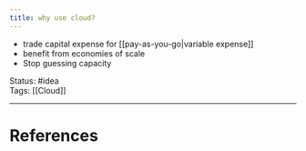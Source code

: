 ```yaml
---
title: why use cloud?
---
```

- trade capital expense for [[pay-as-you-go|variable expense]] 
- benefit from economies of scale
- Stop guessing capacity

Status: #idea  
Tags: [[Cloud]]  

---
# References